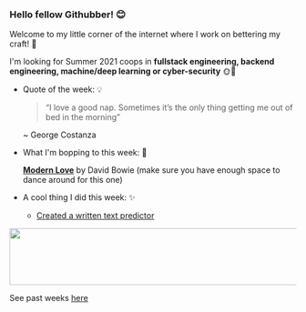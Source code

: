 ### Hello fellow Githubber! 😊
Welcome to my little corner of the internet where I work on bettering my craft! 🔨

I'm looking for Summer 2021 coops in **fullstack engineering, backend engineering, machine/deep learning or cyber-security** 🌞🤖

- Quote of the week: 💡

   >“I love a good nap. Sometimes it’s the only thing getting me out of bed in the morning”

   ~ George Costanza
   
- What I'm bopping to this week: 🎵

   [**Modern Love**](https://open.spotify.com/track/3gxEZXUjrNbl3TlSrTGbR5?si=C30i1MyHQgWm51KYTjMYIw) by David Bowie (make sure you have enough space to dance around for this one)
  
 - A cool thing I did this week: ✨
  
    - [Created a written text predictor](https://github.com/xaylax/Written-Text-Classification) 
          
<img src="https://media.giphy.com/media/OqBJWrgeLouJqJBiJU/giphy.gif" width="4000" height="100" />


See past weeks [here](https://github.com/xaylax/xaylax/blob/master/past.md)
